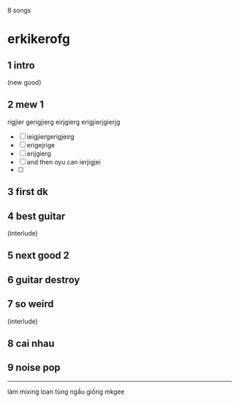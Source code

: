 8 songs

# erkikerofg
## 1 intro
(new good)
## 2 mew 1
rigjier
gerigjierg
eirjgierg
erigjierjgierjg
- [ ] ieigjiergerigjeirg
- [ ] erigejrige
- [ ] erijgierg
- [ ] and then oyu can ierjigjei
- [ ] 
## 3 first dk
## 4 best guitar
(interlude)
## 5 next good 2
## 6 guitar destroy
## 7 so weird
(interlude)
## 8 cai nhau
## 9 noise pop

---
làm mixing loạn tùng ngầu giống mkgee
